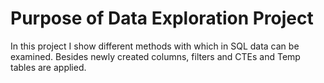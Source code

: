 # Purpose of Data Exploration Project
In this project I show different methods with which in SQL data can be examined. 
Besides newly created columns, filters and CTEs and Temp tables are applied.
